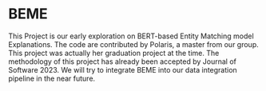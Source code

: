 # BEME
This Project is our early exploration on BERT-based Entity Matching model Explanations.
The code are contributed by Polaris, a master from our group. This project was actually her graduation project at the time.
The methodology of this project has already been accepted by Journal of Software 2023.
We will try to integrate BEME into our data integration pipeline in the near future.
